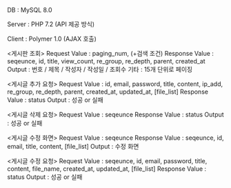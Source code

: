 DB : MySQL 8.0

Server : PHP 7.2
(API 제공 방식)

Client : Polymer 1.0
(AJAX 호출)


<게시판 조회>
Request Value : paging_num, (+검색 조건)
Response Value : seqeunce, id, title, view_count, re_group, re_depth, parent, created_at
Output : 번호 / 제목 / 작성자 / 작성일 / 조회수
기타 : 15개 단위로 페이징

<게시글 추가 요청>
Request Value : id, email, password, title, content, ip_add, re_group, re_depth, parent, created_at, updated_at, [file_list]
Response Value : status
Output : 성공 or 실패

<게시글 삭제 요청>
Request Value : seqeunce
Response Value : status
Output : 성공 or 실패

<게시글 수정 화면>
Request Value : seqeunce
Response Value : seqeunce, id, email, title, content, [file_list]
Output : 수정 화면

<게시글 수정 요청>
Request Value : seqeunce, id, email, password, title, content, file_name, created_at, updated_at, [file_list]
Response Value : status
Output : 성공 or 실패
